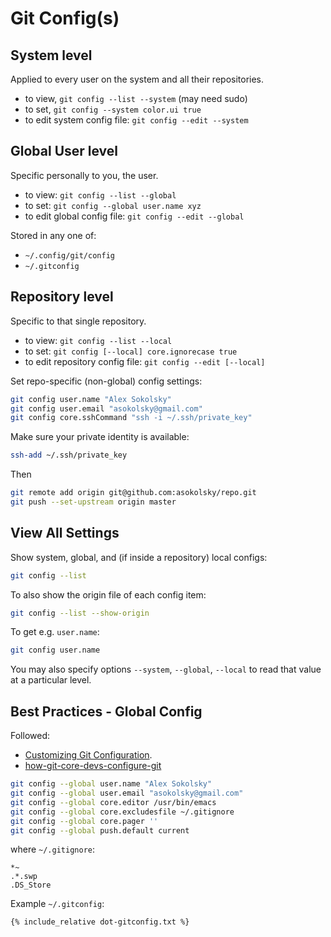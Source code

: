 # Git Config(s)

## System level

Applied to every user on the system and all their repositories.

* to view, `git config --list --system` (may need sudo)
* to set, `git config --system color.ui true`
* to edit system config file: `git config --edit --system`

## Global User level

Specific personally to you, the user.

* to view: `git config --list --global`
* to set: `git config --global user.name xyz`
* to edit global config file: `git config --edit --global`

Stored in any one of:

* `~/.config/git/config`
* `~/.gitconfig`

## Repository level

Specific to that single repository.

* to view: `git config --list --local`
* to set: `git config [--local] core.ignorecase true`
* to edit repository config file: `git config --edit [--local]`

Set repo-specific (non-global) config settings:
```sh
git config user.name "Alex Sokolsky"
git config user.email "asokolsky@gmail.com"
git config core.sshCommand "ssh -i ~/.ssh/private_key"
```

Make sure your private identity is available:
```sh
ssh-add ~/.ssh/private_key
```

Then
```sh
git remote add origin git@github.com:asokolsky/repo.git
git push --set-upstream origin master
```

## View All Settings

Show system, global, and (if inside a repository) local configs:

```sh
git config --list
```

To also show the origin file of each config item:
```sh
git config --list --show-origin
```

To get e.g. `user.name`:

```sh
git config user.name
```

You may also specify options `--system`, `--global`, `--local` to read that value at a particular level.


## Best Practices - Global Config

Followed:
* [Customizing Git Configuration](https://git-scm.com/book/en/v2/Customizing-Git-Git-Configuration).
* [how-git-core-devs-configure-git](https://blog.gitbutler.com/how-git-core-devs-configure-git/)

```sh
git config --global user.name "Alex Sokolsky"
git config --global user.email "asokolsky@gmail.com"
git config --global core.editor /usr/bin/emacs
git config --global core.excludesfile ~/.gitignore
git config --global core.pager ''
git config --global push.default current
```

where `~/.gitignore`:
```
*~
.*.swp
.DS_Store
```

Example `~/.gitconfig`:
```
{% include_relative dot-gitconfig.txt %}
```

